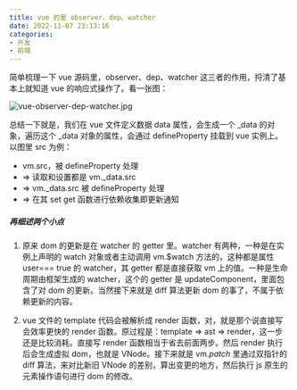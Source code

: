 ```yaml
---
title: vue 的里 observer、dep、watcher
date: 2022-11-07 23:13:16
categories:
- 开发
- 前端
---
```


简单梳理一下 vue 源码里，observer、dep、watcher 这三者的作用，捋清了基本上就知道 vue 的响应式操作了。看一张图：

![vue-observer-dep-watcher.jpg](https://file.cchealthier.com/system/blog/202210/vue-observer-dep-watcher.png)

总结一下就是，我们在 vue 文件定义数据 data 属性，会生成一个 _data 的对象，遍历这个 _data 对象的属性，会通过 defineProperty 挂载到 vue 实例上。以图里 src 为例：

* vm.src，被 defineProperty 处理
* => 读取和设置都是 vm._data.src
* => vm._data.src 被 defineProperty 处理
* => 在其 set get 函数进行依赖收集即更新通知

##### 再细述两个小点

1. 原来 dom 的更新是在 watcher 的 getter 里。watcher 有两种，一种是在实例上声明的 watch 对象或者主动调用 vm.$watch 方法的，这种都是属性 user=== true 的 watcher，其 getter 都是直接获取 vm 上的值。一种是生命周期由框架生成的 watcher，这个的 getter 是 updateComponent，里面包含了对 dom 的更新。当然接下来就是 diff 算法更新 dom 的事了，不属于依赖更新的内容。

2. vue 文件的 template 代码会被解析成 render 函数，对，就是那个说直接写会效率更快的 render 函数。原过程是：template => ast => render，这一步还是比较消耗。直接写 render 函数相当于省去前面两步。然后 render 执行后会生成虚拟 dom，也就是 VNode。接下来就是 vm._patch_ 里通过双指针的 diff 算法，来对比新旧 VNode 的差别，算出变更的地方，然后执行 js 原生的元素操作语句进行 dom 的修改。


